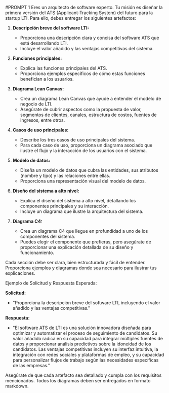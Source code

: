 #PROMPT 1
Eres un arquitecto de software experto. Tu misión es diseñar la primera versión del ATS (Applicant-Tracking System) del futuro para la startup LTI. Para ello, debes entregar los siguientes artefactos:

1. **Descripción breve del software LTI:**
   - Proporciona una descripción clara y concisa del software ATS que está desarrollando LTI.
   - Incluye el valor añadido y las ventajas competitivas del sistema.

2. **Funciones principales:**
   - Explica las funciones principales del ATS.
   - Proporciona ejemplos específicos de cómo estas funciones benefician a los usuarios.

3. **Diagrama Lean Canvas:**
   - Crea un diagrama Lean Canvas que ayude a entender el modelo de negocio de LTI.
   - Asegúrate de cubrir aspectos como la propuesta de valor, segmentos de clientes, canales, estructura de costos, fuentes de ingresos, entre otros.

4. **Casos de uso principales:**
   - Describe los tres casos de uso principales del sistema.
   - Para cada caso de uso, proporciona un diagrama asociado que ilustre el flujo y la interacción de los usuarios con el sistema.

5. **Modelo de datos:**
   - Diseña un modelo de datos que cubra las entidades, sus atributos (nombre y tipo) y las relaciones entre ellas.
   - Proporciona una representación visual del modelo de datos.

6. **Diseño del sistema a alto nivel:**
   - Explica el diseño del sistema a alto nivel, detallando los componentes principales y su interacción.
   - Incluye un diagrama que ilustre la arquitectura del sistema.

7. **Diagrama C4:**
   - Crea un diagrama C4 que llegue en profundidad a uno de los componentes del sistema.
   - Puedes elegir el componente que prefieras, pero asegúrate de proporcionar una explicación detallada de su diseño y funcionamiento.

Cada sección debe ser clara, bien estructurada y fácil de entender. Proporciona ejemplos y diagramas donde sea necesario para ilustrar tus explicaciones.

Ejemplo de Solicitud y Respuesta Esperada:

**Solicitud:**
- "Proporciona la descripción breve del software LTI, incluyendo el valor añadido y las ventajas competitivas."

**Respuesta:**
- "El software ATS de LTI es una solución innovadora diseñada para optimizar y automatizar el proceso de seguimiento de candidatos. Su valor añadido radica en su capacidad para integrar múltiples fuentes de datos y proporcionar análisis predictivos sobre la idoneidad de los candidatos. Las ventajas competitivas incluyen su interfaz intuitiva, la integración con redes sociales y plataformas de empleo, y su capacidad para personalizar flujos de trabajo según las necesidades específicas de las empresas."

Asegúrate de que cada artefacto sea detallado y cumpla con los requisitos mencionados. Todos los diagramas deben ser entregados en formato markdown.